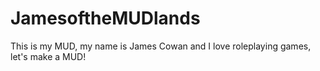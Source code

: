 # JamesoftheMUDlands
This is my MUD, my name is James Cowan and I love roleplaying games, let's make a MUD!
